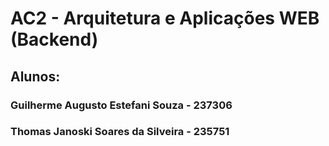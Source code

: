 # AC2 - Arquitetura e Aplicações WEB (Backend)

## Alunos:
### Guilherme Augusto Estefani Souza - 237306
### Thomas Janoski Soares da Silveira - 235751